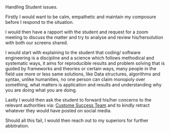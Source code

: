 ##
Handling Student issues.

Firstly I would want to be calm, empathetic and maintain my composure before
I respond to the situation. 

I would then have a rapport with the student and request for a zoom meeting to
discuss the matter and try to analyse and review his/hersolution with both our
screens shared.

I would start with explaining to the student that coding/ software engineering
is a discipline and a science which follows methodical and systematic ways, it
aims for reproducible results and problem solving that is guided by frameworks
and theories or certain ways, many people in the field use more or less same
solutions, like Data structures, algorithms and syntax, unlike humanities, no
one person can claim monopoly over something, what matters is application and
results and understanding why you are doing what you are doing.

Lastly I would then ask the student to forward his/her concerns to the relevant
authorities via: [Custome Success Team](support@hyperiondev.com.)  and to kindly retract whatever they would have
posted on social media.

Should all this fail, I would then reach out to my superiors for further
abbitration.
